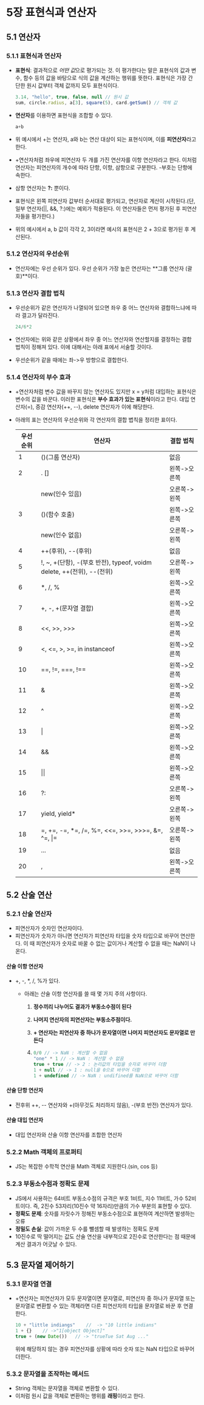 # 5장 표현식과 연산자

## 5.1 연산자

### 5.1.1 표현식과 연산자

- **표현식**: 결과적으로 *어떤 값*으로 평가되는 것. 이 평가한다는 말은 표현식의 값과 변수, 함수 등의 값을 바탕으로 식의 값을 계산하는 행위를 뜻한다. 표현식은 가장 간단한 원시 값부터 객체 값까지 모두 표현식이다.

  ```js
  3.14, "hello", true, false, null // 원시 값
  sum, circle.radius, a[3], square(5), card.getSum() // 객체 값
  ```

- **연산자**를 이용하면 표현식을 조합할 수 있다.

  ```js
  a+b
  ```

- 위 예시에서 +는 연산자, a와 b는 연산 대상이 되는 표현식이며, 이를 **피연산자**라고 한다.

- +연산자처럼 좌우에 피연산자 두 개를 가진 연산자를 이항 연산자라고 한다. 이처럼 연산자는 피연산자의 개수에 따라 단항, 이항, 삼항으로 구분한다. -부호는 단항에 속한다.

- 삼항 연산자는 **?:** 뿐이다.

- 표현식은 왼쪽 피연산자 값부터 순서대로 평가되고, 연산자로 계산이 시작된다.(단, 일부 연산자(||, &&, ?:)에는 예외가 적용된다. 이 연산자들은 먼저 평가된 후 피연산자들을 평가한다.)

- 위의 예시에서 a, b 값이 각각 2, 3이라면 예시의 표현식은 2 + 3으로 평가된 후 계산된다.



### 5.1.2 연산자의 우선순위

- 연산자에는 우선 순위가 있다. 우선 순위가 가장 높은 연산자는 **그룹 연산자 (괄호)**이다.



### 5.1.3 연산자 결합 법칙

- 우선순위가 같은 연산자가 나열되어 있으면 좌우 중 어느 연산자와 결합하느냐에 따라 결고가 달라진다.

  ```js
  24/6*2
  ```

- 연산자에는 위와 같은 상황에서 좌우 중 어느 연산자와 연산할지를 결정하는 결합 법칙이 정해져 있다. 이에 대해서는 아래 표에서 서술할 것이다.

- 우선순위가 같을 때에는 좌->우 방향으로 결합한다.



### 5.1.4 연산자의 부수 효과

- +연산자처럼 변수 값을 바꾸지 않는 연산자도 있지만 x = y처럼 대입하는 표현식은 변수의 값을 바꾼다. 이러한 표현식은 **부수 효과가 있는 표현식**이라고 한다. 대입 연산자(=), 증감 연산자(++, --), delete 연산자가 이에 해당한다.

- 아래의 표는 연산자의 우선순위와 각 연산자의 결합 볍칙을 정리한 표이다.

  | 우선순위 | 연산자                                                       | 결합 법칙    |
  | -------- | ------------------------------------------------------------ | ------------ |
  | 1        | ()(그룹 연산자)                                              | 없음         |
  | 2        | . []                                                         | 왼쪽->오른쪽 |
  |          | new(인수 있음)                                               | 오른쪽->왼쪽 |
  | 3        | ()(함수 호출)                                                | 왼쪽->오른쪽 |
  |          | new(인수 없음)                                               | 오른쪽->왼쪽 |
  | 4        | ++(후위), --(후위)                                           | 없음         |
  | 5        | !, ~, +(단항), -(부호 반전), typeof, voidm delete, ++(전위), --(전위) | 오른쪽->왼쪽 |
  | 6        | *, /, %                                                      | 왼쪽->오른쪽 |
  | 7        | +, -, +(문자열 결합)                                         | 왼쪽->오른쪽 |
  | 8        | <<, >>, >>>                                                  | 왼쪽->오른쪽 |
  | 9        | <, <=, >, >=, in instanceof                                  | 왼쪽->오른쪽 |
  | 10       | ==, !=, ===, !==                                             | 왼쪽->오른쪽 |
  | 11       | &                                                            | 왼쪽->오른쪽 |
  | 12       | ^                                                            | 왼쪽->오른쪽 |
  | 13       | \|                                                           | 왼쪽->오른쪽 |
  | 14       | &&                                                           | 왼쪽->오른쪽 |
  | 15       | \|\|                                                         | 왼쪽->오른쪽 |
  | 16       | ?:                                                           | 오른쪽->왼쪽 |
  | 17       | yield, yield*                                                | 오른쪽->왼쪽 |
  | 18       | =, +=, -=, *=, /=, %=, <<=, >>=, >>>=, &=, ^=, \|=           | 오른쪽->왼쪽 |
  | 19       | ...                                                          | 없음         |
  | 20       | ,                                                            | 왼쪽->오른쪽 |

  

## 5.2 산술 연산

### 5.2.1 산술 연산자

- 피연산자가 숫자인 연산자이다.
- 피연산자가 숫자가 아니면 연산자가 피연산자 타입을 숫자 타입으로 바꾸어 연산한다. 이 때 피연산자가 숫자로 바꿀 수 없는 값이거나 계산할 수 없을 때는 NaN이 나온다.

#### 산술 이항 연산자

- +, -, *, /, %가 있다.

  - 아래는 산술 이항 연산자를 쓸 때 몇 가지 주의 사항이다.

    1. **정수끼리 나누어도 결과가 부동소수점이 된다**

    2. **나머지 연산자의 피연산자는 부동소주점이다.**

    3. **+ 연산자는 피연산자 중 하나가 문자열이면 나머지 피연산자도 문자열로 만든다**

    4. ```js
       0/0 // -> NaN : 계산할 수 없음
       "one" * 1 // -> NaN : 계산할 수 없음
       true + true // -> 2 : 논리값의 타입을 숫자로 바꾸어 더함
       1 + null // -> 1 : null을 0으로 바꾸어 더함
       1 + undefined // -> NaN : undifined를 NaN으로 바꾸어 더함
       ```



#### 산술 단항 연산자

- 전후위 ++, -- 연산자와 +(아무것도 처리하지 않음), -(부호 반전) 연산자가 있다.



#### 산술 대입 연산자

- 대입 연산자와 산술 이항 연산자를 조합한 연산자



### 5.2.2 Math 객체의 프로퍼티

- JS는 복잡한 수학적 연산을 Math 객체로 지원한다.(sin, cos 등)



### 5.2.3 부동소수점과 정확도 문제

- JS에서 사용하는 64비트 부동소수점의 규격은 부호 1비트, 지수 11비트, 가수 52비트이다. 즉, 2진수 53자리(10진수 약 16자리)만큼의 가수 부분의 표현할 수 있다.
- **정확도 문제**: 숫자를 자릿수가 정해진 부동소수점으로 표현하여 계산하면 발생하는 오류
- **정밀도 손실**: 값이 가까운 두 수를 뺄셈할 때 발생하는 정확도 문제
- 10진수로 딱 떨어지는 값도 산술 연산을 내부적으로 2진수로 연산한다는 점 때문에 계산 결과가 어긋날 수 있다.



## 5.3 문자열 제어하기

### 5.3.1 문자열 연결

- +연산자는 피연산자가 모두 문자열이면 문자열로, 피연산자 중 하나가 문자열 또는 문자열로 변환할 수 있는 객체라면 다른 피연산자의 타입을 문자열로 바꾼 후 연결한다.

  ```js
  10 + "little indiangs"	//	-> "10 little indians"
  1 + {}	// ->"1[object Object]"
  true + (new Date())	// -> "trueTue Sat Aug ..."
  ```

  위에 해당하지 않는 경우 피연산자를 상황에 따라 숫자 또는 NaN 타입으로 바꾸어 더한다.



### 5.3.2 문자열을 조작하는 메서드

- String 객체는 문자열을 객체로 변환할 수 있다.
- 이처럼 원시 값을 객체로 변환하는 행위를 **래핑**이라고 한다.

